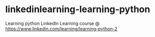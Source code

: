 # linkedinlearning-learning-python
Learning python LinkedIn Learning course @ https://www.linkedin.com/learning/learning-python-2
